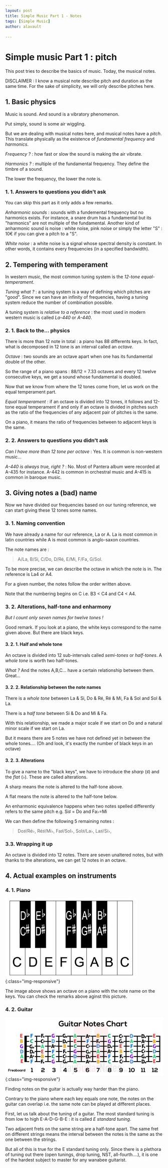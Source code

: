 ```yaml
---
layout: post
title: Simple Music Part 1 - Notes
tags: [Simple Music]
author: alavault

---
```


# Simple music Part 1 : pitch

This post tries to describe the basics of music. Today, the musical notes.

DISCLAIMER : I know a musical note describe pitch and duration as the same time. For the sake of simplicity, we will only describe pitches here.

## 1. Basic physics

Music is sound. And sound is a vibratory phenomenon. 

Put simply, sound is some air wiggling.

But we are dealing with musical notes here, and musical notes have a *pitch*. This translate physically as the existence of *fundamental frequency* and *harmonics*.

*Frequency ?* : how fast or slow the sound is making the air vibrate. 

*Harmonics ?* : multiple of the fundamental frequency. They define the timbre of a sound.

The lower the frequency, the lower the note is.

### 1. 1. Answers to questions you didn't ask

You can skip this part as it only adds a few remarks.

*Anharmonic sounds* : sounds with a fundemental frequency but no harmonics exists. For instance, a snare drum has a fundamental but its "harmonics" are not multiple of the fundamental. 
Another kind of anharmonic sound is noise : white noise, pink noise or simply the letter "S" : 10€ if you can give a pitch to a "S".

*White noise* : a white noise is a signal whose spectral density is constant. In other words, it contains every frequencies (in a specified bandwidth).

## 2. Tempering with temperament

In western music, the most common tuning system is the *12-tone equal-temperament*.

*Tuning what ?* : a tuning system is a way of defining which pitches are "good". Since we can have an infinity of frequencies, having a tuning system reduce the number of combination possible.

A tuning system is *relative to a reference* : the most used in modern western music is called *La-440* or *A-440*. 

### 2. 1. Back to the... physics

There is more than 12 note in total : a piano has 88 differents keys. In fact, what is decomposed in 12 tone is an interval called an *octave*.

*Octave* : two sounds are an octave apart when one has its fundamental double of the other.

So the range of a piano spans : 88/12 = 7.33 octaves and every 12 twelve consecutive keys, we get a sound whose fundamental is doubled.

Now that we know from where the 12 tones come from, let us work on the equal temperament part.

*Equal temperament* : if an octave is divided into 12 tones, it follows and 12-tone equal temperament if and only if an octave is divided in pitches such as the ratio of the frequencies of any adjacent pair of pitches is the same.

On a piano, it means the ratio of frequencies between to adjacent keys is the same.

### 2. 2. Answers to questions you didn't ask

*Can I have more than 12 tone per octave* : Yes. It is common is non-western music...

*A-440 is always true, right ?* : No. Most of Pantera album were recorded at A-435 for instance. A-442 is common in orchestral music and A-415 is common in baroque music.

## 3. Giving notes a (bad) name

Now we have divided our frequencies based on our tuning reference, we can start giving these 12 tones some names.

### 3. 1. Naming convention

We have already a name for our reference, La or A. La is most common in latin countries while A is most common is anglo-saxon countries.

The note names are :

> A/La, B/Si, C/Do, D/Ré, E/Mi, F/Fa, G/Sol.

To be more precise, we can describe the octave in which the note is in. The reference is La4 or A4.

For a given number, the notes follow the order written above.

Note that the numbering begins on C i.e. B3 < C4 and C4 < A4.

### 3. 2. Alterations, half-tone and enharmony

*But I count only seven names for twelve tones !*

Good remark. If you look at a piano, the white keys correspond to the name given above. But there are black keys.

#### 3. 2. 1. Half and whole tone

An octave is divided into 12 sub-intervals called *semi-tones* or *half-tones*. A *whole tone* is worth two half-tones.

*What ?*  And the notes A,B,C... have a certain relationship between them. Great...

#### 3. 2. 2. Relationship between the note names

There is a *whole tone* between La & Si, Do & Ré, Ré & Mi, Fa & Sol and Sol & La.

There is a *half tone* between Si & Do and Mi & Fa.

With this relationship, we made a major scale if we start on Do and a natural minor scale if we start on La.

But it means there are 5 notes we have not defined yet in between the whole tones.... (Oh and look, it's exactly the number of black keys in an octave)

#### 3. 2. 3. Alterations

To give a name to the "black keys", we have to introduce the *sharp* (♯) and the *flat* (♭). These are called alterations.

A sharp means the note is altered to the half-tone above.

A flat means the note is altered to the half-tone below.

An enharmonic equivalence happens when two notes spelled differently refers to the same pitch e.g. Si♯ = Do and Fa♭=Mi

We can then define the following 5 remaining notes :

> Do♯/Ré♭, Ré♯/Mi♭, Fa♯/Sol♭, Sol♯/La♭, La♯/Si♭, 


### 3.3. Wrapping it up

An octave is divided into 12 notes. There are seven unaltered notes, but with thanks to the alterations, we can get 12 notes in an octave.

## 4. Actual examples on instruments

### 4. 1. Piano

![oiano](/assets/img/posts/piano-keyboard_diagram_2.jpg){:class="img-responsive"}


The image above shows an octave on a piano with the note name on the keys. You can check the remarks above aginst this picture.
### 4. 2. Guitar

![guitar](/assets/img/posts/guitar-notes-chart-tab.jpg){:class="img-responsive"}

Finding notes on the guitar is actually way harder than the piano.

Contrary to the piano where each key equals one note, the notes on the guitar can overlap i.e. the same note can be played at different places.

First, let us talk about the tuning of a guitar. The most standard tuning is from low to high E-A-D-G-B-E : it is called *E standard tuning*.

Two adjacent frets on the same string are a half-tone apart. The same fret on different strings means the interval between the notes is the same as the one between the strings.

But all of this is true for the E standard tuning only. Since there is a plethora of tuning out there (open tunings, drop tuning, NST, all-fourth....), it is one of the hardest subject to master for any wanabee guitarist.
